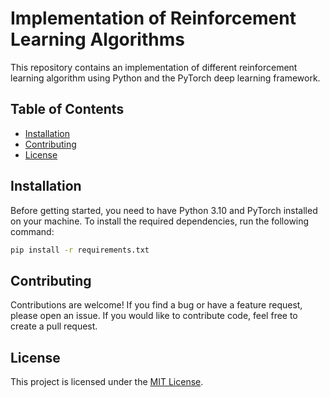 # Implementation of Reinforcement Learning Algorithms

This repository contains an implementation of different reinforcement learning algorithm using Python and the PyTorch deep learning framework.

## Table of Contents

- [Installation](#installation)
- [Contributing](#contributing)
- [License](#license)

## Installation

Before getting started, you need to have Python 3.10 and PyTorch installed on your machine. To install the required dependencies, run the following command:

```bash
pip install -r requirements.txt
```

## Contributing

Contributions are welcome! If you find a bug or have a feature request, please open an issue. If you would like to contribute code, feel free to create a pull request.

## License

This project is licensed under the [MIT License](LICENSE).
